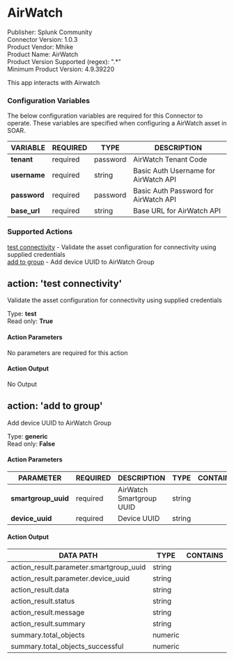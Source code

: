 [comment]: # "Auto-generated SOAR connector documentation"
# AirWatch

Publisher: Splunk Community  
Connector Version: 1\.0\.3  
Product Vendor: Mhike  
Product Name: AirWatch  
Product Version Supported (regex): "\.\*"  
Minimum Product Version: 4\.9\.39220  

This app interacts with Airwatch

### Configuration Variables
The below configuration variables are required for this Connector to operate.  These variables are specified when configuring a AirWatch asset in SOAR.

VARIABLE | REQUIRED | TYPE | DESCRIPTION
-------- | -------- | ---- | -----------
**tenant** |  required  | password | AirWatch Tenant Code
**username** |  required  | string | Basic Auth Username for AirWatch API
**password** |  required  | password | Basic Auth Password for AirWatch API
**base\_url** |  required  | string | Base URL for AirWatch API

### Supported Actions  
[test connectivity](#action-test-connectivity) - Validate the asset configuration for connectivity using supplied credentials  
[add to group](#action-add-to-group) - Add device UUID to AirWatch Group  

## action: 'test connectivity'
Validate the asset configuration for connectivity using supplied credentials

Type: **test**  
Read only: **True**

#### Action Parameters
No parameters are required for this action

#### Action Output
No Output  

## action: 'add to group'
Add device UUID to AirWatch Group

Type: **generic**  
Read only: **False**

#### Action Parameters
PARAMETER | REQUIRED | DESCRIPTION | TYPE | CONTAINS
--------- | -------- | ----------- | ---- | --------
**smartgroup\_uuid** |  required  | AirWatch Smartgroup UUID | string | 
**device\_uuid** |  required  | Device UUID | string | 

#### Action Output
DATA PATH | TYPE | CONTAINS
--------- | ---- | --------
action\_result\.parameter\.smartgroup\_uuid | string | 
action\_result\.parameter\.device\_uuid | string | 
action\_result\.data | string | 
action\_result\.status | string | 
action\_result\.message | string | 
action\_result\.summary | string | 
summary\.total\_objects | numeric | 
summary\.total\_objects\_successful | numeric | 
